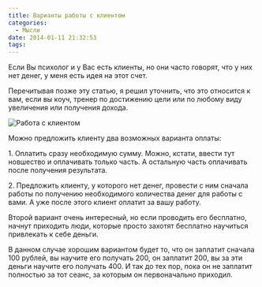 ```yaml
---
title: Варианты работы с клиентом
categories:
  - Мысли
date: 2014-01-11 21:32:53
tags:
---
```


Если Вы психолог и у Вас есть клиенты, но они часто говорят, что у них нет денег, у меня есть идея на этот счет.

Перечитывая позже эту статью, я решил уточнить, что это относится к вам, если вы коуч, тренер по достижению цели или по любому виду увеличения или получения дохода.

![Работа с клиентом](/images/22c5a93646359f3f5e91241696d982d1129a4fa2.jpg "Работа с клиентом")

<!--more-->

Можно предложить клиенту два возможных варианта оплаты:

1\. Оплатить сразу необходимую сумму. Можно, кстати, ввести тут новшество и оплачивать только часть. А остальную часть оплачивать после получения результата.

2\. Предложить клиенту, у которого нет денег, провести с ним сначала работы по получению необходимого количества денег для работы с вами. А уже после этого клиент оплатит за вашу работу.

Второй вариант очень интересный, но если проводить его бесплатно, начнут приходить люди, которые просто захотят бесплатно научиться привлекать к себе деньги.

В данном случае хорошим вариантом будет то, что он заплатит сначала 100 рублей, вы научите его получать 200, он заплатит 200, вы за эти деньги научите его получать 400\. И так до тех пор, пока он не заплатит полностью за тот сеанс, за которым он первоначально приходил.